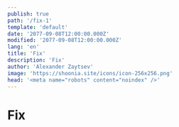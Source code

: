 ```yaml
---
publish: true
path: '/fix-1'
template: 'default'
date: '2077-09-08T12:00:00.000Z'
modified: '2077-09-08T12:00:00.000Z'
lang: 'en'
title: 'Fix'
description: 'Fix'
author: 'Alexander Zaytsev'
image: 'https://shoonia.site/icons/icon-256x256.png'
head: '<meta name="robots" content="noindex" />'
---
```


# Fix
